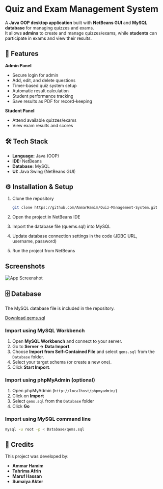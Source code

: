 # Quiz and Exam Management System

A **Java OOP desktop application** built with **NetBeans GUI** and **MySQL database** for managing quizzes and exams.  
It allows **admins** to create and manage quizzes/exams, while **students** can participate in exams and view their results.
## 🚀 Features

**Admin Panel**
  - Secure login for admin 
  - Add, edit, and delete questions  
  - Timer-based quiz system setup  
  - Automatic result calculation  
  - Student performance tracking  
  - Save results as PDF for record-keeping    

**Student Panel** 
  - Attend available quizzes/exams  
  - View exam results and scores 


## 🛠️ Tech Stack  

- **Language:** Java (OOP)  
- **IDE:** NetBeans  
- **Database:** MySQL  
- **UI:** Java Swing (NetBeans GUI) 


## ⚙️ Installation & Setup

1. Clone the repository
   ```bash
   git clone https://github.com/AmmarHamim/Quiz-Management-System.git

2. Open the project in NetBeans IDE

3. Import the database file (quems.sql) into MySQL

4. Update database connection settings in the code (JDBC URL, username, password)

5. Run the project from NetBeans    
## Screenshots

![App Screenshot](https://via.placeholder.com/468x300?text=App+Screenshot+Here)

## 🗄️ Database

The MySQL database file is included in the repository.

[Download qems.sql](https://raw.githubusercontent.com/AmmarHamim/Quiz-Management-System/refs/heads/main/Database/quems.sql)

### Import using MySQL Workbench

1. Open **MySQL Workbench** and connect to your server.  
2. Go to **Server → Data Import**.  
3. Choose **Import from Self-Contained File** and select `qems.sql` from the `Database` folder.  
4. Select your target schema (or create a new one).  
5. Click **Start Import**.

### Import using phpMyAdmin (optional)

1. Open phpMyAdmin (`http://localhost/phpmyadmin/`)  
2. Click on **Import**  
3. Select `qems.sql` from the `Database` folder  
4. Click **Go**

### Import using MySQL command line

```bash
mysql -u root -p < Database/qems.sql

```

## 👥 Credits
This project was developed by:

- **Ammar Hamim**
- **Tahrima Afrin**
- **Maruf Hassan**
- **Sumaiya Akter**

